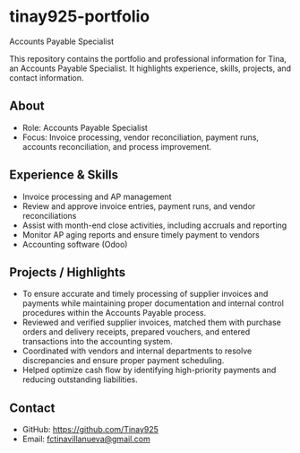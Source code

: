 # tinay925-portfolio

Accounts Payable Specialist

This repository contains the portfolio and professional information for Tina, an Accounts Payable Specialist. It highlights experience, skills, projects, and contact information.

## About

- Role: Accounts Payable Specialist
- Focus: Invoice processing, vendor reconciliation, payment runs, accounts reconciliation, and process improvement.

## Experience & Skills

- Invoice processing and AP management
- Review and approve invoice entries, payment runs, and vendor reconciliations
- Assist with month-end close activities, including accruals and reporting
- Monitor AP aging reports and ensure timely payment to vendors
- Accounting software (Odoo)

## Projects / Highlights

- To ensure accurate and timely processing of supplier invoices and payments while maintaining proper documentation and internal control procedures within the Accounts Payable process.
- Reviewed and verified supplier invoices, matched them with purchase orders and delivery receipts, prepared vouchers, and entered transactions into the accounting system.
- Coordinated with vendors and internal departments to resolve discrepancies and ensure proper payment scheduling.
- Helped optimize cash flow by identifying high-priority payments and reducing outstanding liabilities.

## Contact

- GitHub: https://github.com/Tinay925
- Email: fctinavillanueva@gmail.com
